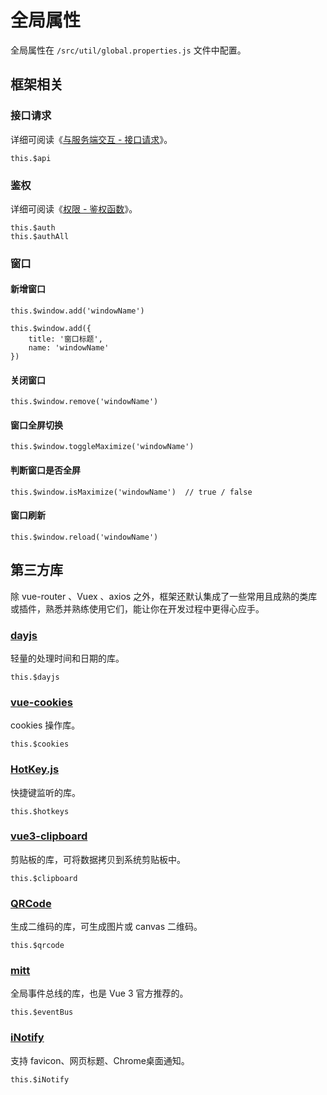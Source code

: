 # 全局属性

全局属性在 `/src/util/global.properties.js` 文件中配置。

## 框架相关

### 接口请求

详细可阅读《[与服务端交互 - 接口请求](axios.md#接口请求)》。

```js:no-line-numbers
this.$api
```

### 鉴权

详细可阅读《[权限 - 鉴权函数](permission.md#鉴权函数)》。

```js:no-line-numbers
this.$auth
this.$authAll
```

### 窗口 <Badge type="tip" text="专业版" vertical="top" />

#### 新增窗口

```js:no-line-numbers
this.$window.add('windowName')

this.$window.add({
    title: '窗口标题',
	name: 'windowName'
})
```

#### 关闭窗口

```js:no-line-numbers
this.$window.remove('windowName')
```

#### 窗口全屏切换

```js:no-line-numbers
this.$window.toggleMaximize('windowName')
```

#### 判断窗口是否全屏

```js:no-line-numbers
this.$window.isMaximize('windowName')  // true / false
```

#### 窗口刷新

```js:no-line-numbers
this.$window.reload('windowName')
```

## 第三方库

除 vue-router 、Vuex 、axios 之外，框架还默认集成了一些常用且成熟的类库或插件，熟悉并熟练使用它们，能让你在开发过程中更得心应手。

### [dayjs](https://day.js.org/zh-CN/)

轻量的处理时间和日期的库。

```js:no-line-numbers
this.$dayjs
```

### [vue-cookies](https://github.com/cmp-cc/vue-cookies)

cookies 操作库。

```js:no-line-numbers
this.$cookies
```

### [HotKey.js](https://wangchujiang.com/hotkeys/)

快捷键监听的库。

```js:no-line-numbers
this.$hotkeys
```

### [vue3-clipboard](https://github.com/soerenmartius/vue3-clipboard) <Badge type="tip" text="专业版" vertical="top" />

剪贴板的库，可将数据拷贝到系统剪贴板中。

```js:no-line-numbers
this.$clipboard
```

### [QRCode](https://github.com/soldair/node-qrcode) <Badge type="tip" text="专业版" vertical="top" />

生成二维码的库，可生成图片或 canvas 二维码。

```js:no-line-numbers
this.$qrcode
```

### [mitt](https://github.com/developit/mitt)

全局事件总线的库，也是 Vue 3 官方推荐的。

```js:no-line-numbers
this.$eventBus
```

### [iNotify](https://github.com/jaywcjlove/iNotify) <Badge type="tip" text="专业版" vertical="top" />

支持 favicon、网页标题、Chrome桌面通知。

```js:no-line-numbers
this.$iNotify
```